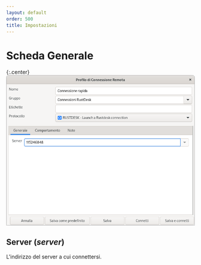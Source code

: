 ```yaml
---
layout: default
order: 500
title: Impostazioni
---
```

# Scheda Generale

{:.center}
![Scheda Generale](/resources/remmina-plugin-rustdesk/archive/latest/italian/general.png)

## **Server** (*server*)

L'indirizzo del server a cui connettersi.
